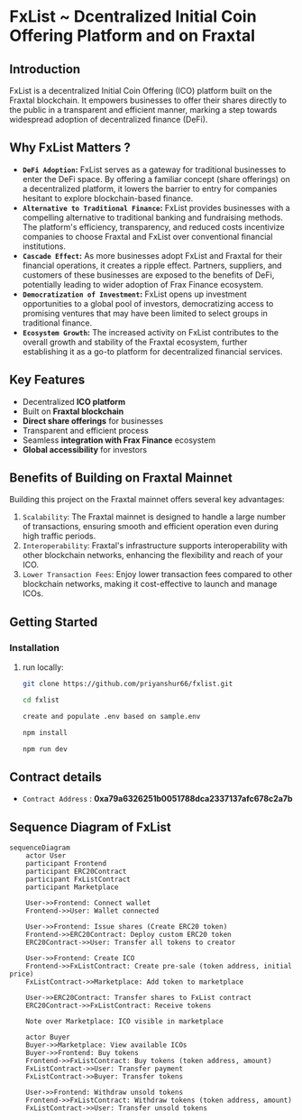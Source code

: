# FxList ~ Dcentralized Initial Coin Offering Platform and on Fraxtal 

## Introduction

FxList is a  decentralized Initial Coin Offering (ICO) platform built on the Fraxtal blockchain. It empowers businesses to offer their shares directly to the public in a transparent and efficient manner, marking a step towards widespread adoption of decentralized finance (DeFi).

## Why FxList Matters ?

- **`DeFi Adoption`:** FxList serves as a gateway for traditional businesses to enter the DeFi space. By offering a familiar concept (share offerings) on a decentralized platform, it lowers the barrier to entry for companies hesitant to explore blockchain-based finance.
- **`Alternative to Traditional Finance`:** FxList provides businesses with a compelling alternative to traditional banking and fundraising methods. The platform's efficiency, transparency, and reduced costs incentivize companies to choose Fraxtal and FxList over conventional financial institutions.
- **`Cascade Effect`:** As more businesses adopt FxList and Fraxtal for their financial operations, it creates a ripple effect. Partners, suppliers, and customers of these businesses are exposed to the benefits of DeFi, potentially leading to wider adoption of Frax Finance ecosystem.
- **`Democratization of Investment`:** FxList opens up investment opportunities to a global pool of investors, democratizing access to promising ventures that may have been limited to select groups in traditional finance.
- **`Ecosystem Growth`:** The increased activity on FxList contributes to the overall growth and stability of the Fraxtal ecosystem, further establishing it as a go-to platform for decentralized financial services.


## Key Features

- Decentralized **ICO platform**
- Built on **Fraxtal blockchain**
- **Direct share offerings** for businesses
- Transparent and efficient process
- Seamless **integration with Frax Finance** ecosystem
- **Global accessibility** for investors



## Benefits of Building on Fraxtal Mainnet

Building this project on the Fraxtal mainnet offers several key advantages:


1. `Scalability`: The Fraxtal mainnet is designed to handle a large number of transactions, ensuring smooth and efficient operation even during high traffic periods.
2. `Interoperability`: Fraxtal's infrastructure supports interoperability with other blockchain networks, enhancing the flexibility and reach of your ICO.
3. `Lower Transaction Fees`: Enjoy lower transaction fees compared to other blockchain networks, making it cost-effective to launch and manage ICOs.


## Getting Started

### Installation

1. run locally:

   ```bash
   git clone https://github.com/priyanshur66/fxlist.git
   
   cd fxlist
   
   create and populate .env based on sample.env
   
   npm install 
   
   npm run dev


## Contract details
- `Contract Address` : **0xa79a6326251b0051788dca2337137afc678c2a7b**

## Sequence Diagram of FxList
```mermaid
sequenceDiagram
    actor User
    participant Frontend
    participant ERC20Contract
    participant FxListContract
    participant Marketplace

    User->>Frontend: Connect wallet
    Frontend->>User: Wallet connected

    User->>Frontend: Issue shares (Create ERC20 token)
    Frontend->>ERC20Contract: Deploy custom ERC20 token
    ERC20Contract->>User: Transfer all tokens to creator

    User->>Frontend: Create ICO
    Frontend->>FxListContract: Create pre-sale (token address, initial price)
    FxListContract->>Marketplace: Add token to marketplace

    User->>ERC20Contract: Transfer shares to FxList contract
    ERC20Contract->>FxListContract: Receive tokens

    Note over Marketplace: ICO visible in marketplace

    actor Buyer
    Buyer->>Marketplace: View available ICOs
    Buyer->>Frontend: Buy tokens
    Frontend->>FxListContract: Buy tokens (token address, amount)
    FxListContract->>User: Transfer payment
    FxListContract->>Buyer: Transfer tokens

    User->>Frontend: Withdraw unsold tokens
    Frontend->>FxListContract: Withdraw tokens (token address, amount)
    FxListContract->>User: Transfer unsold tokens